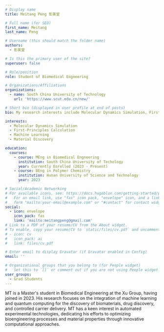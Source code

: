 ```yaml
---
# Display name
title: Meitang Peng 彭美堂

# Full name (for SEO)
first_name: Meitang
last_name: Peng

# Username (this should match the folder name)
authors:
  - 彭美堂

# Is this the primary user of the site?
superuser: false

# Role/position
role: Student of Biomedical Engneering

# Organizations/Affiliations
organizations:
  - name: South China University of Technology
    url: 'https://www.scut.edu.cn/new/'

# Short bio (displayed in user profile at end of posts)
bio: My research interests include Molecular Dynamics Simulation, First-Principles Calculation, Machine Learning, Material Discovery.

interests:
  - Molecular Dynamics Simulation
  - First-Principles Calculation
  - Machine Learning
  - Material Discovery

education:
  courses:
    - course: MEng in Biomedical Engneering
      institution: South China University of Techology
      year: Currently Enrolled (2023 - Present)
    - course: BEng in Polymer Chemistry
      institution: Hunan University of Science and Technology
      year: 2023

# Social/Academic Networking
# For available icons, see: https://docs.hugoblox.com/getting-started/page-builder/#icons
#   For an email link, use "fas" icon pack, "envelope" icon, and a link in the
#   form "mailto:your-email@example.com" or "#contact" for contact widget.
social:
  - icon: envelope
    icon_pack: fas
    link: 'mailto:meitangpeng@gmail.com'
# Link to a PDF of your resume/CV from the About widget.
# To enable, copy your resume/CV to `static/files/cv.pdf` and uncomment the lines below.
# - icon: cv
#   icon_pack: ai
#   link: files/cv.pdf

# Enter email to display Gravatar (if Gravatar enabled in Config)
email: ''

# Organizational groups that you belong to (for People widget)
#   Set this to `[]` or comment out if you are not using People widget.
user_groups:
  - Grad Students
---
```


MT is a Master's student in Biomedical Engineering at the Xu Group, having joined in 2023. His research focuses on the integration of machine learning and quantum computing for the discovery of biomaterials, drug discovery, and controlled carrier delivery. MT has a keen interest in automated experimental technologies, dedicating his efforts to optimizing bioengineering processes and material properties through innovative computational approaches.